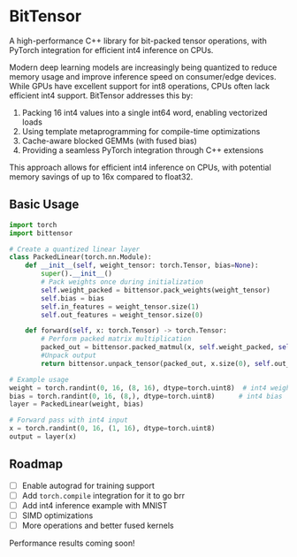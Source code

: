 # BitTensor

A high-performance C++ library for bit-packed tensor operations, with PyTorch integration for efficient int4 inference on CPUs.

Modern deep learning models are increasingly being quantized to reduce memory usage and improve inference speed on consumer/edge devices. While GPUs have excellent support for int8 operations, CPUs often lack efficient int4 support. BitTensor addresses this by:

1. Packing 16 int4 values into a single int64 word, enabling vectorized loads
2. Using template metaprogramming for compile-time optimizations
3. Cache-aware blocked GEMMs (with fused bias)
3. Providing a seamless PyTorch integration through C++ extensions

This approach allows for efficient int4 inference on CPUs, with potential memory savings of up to 16x compared to float32.

## Basic Usage

```python
import torch
import bittensor

# Create a quantized linear layer
class PackedLinear(torch.nn.Module):
    def __init__(self, weight_tensor: torch.Tensor, bias=None):
        super().__init__()
        # Pack weights once during initialization
        self.weight_packed = bittensor.pack_weights(weight_tensor)
        self.bias = bias
        self.in_features = weight_tensor.size(1)
        self.out_features = weight_tensor.size(0)

    def forward(self, x: torch.Tensor) -> torch.Tensor:    
        # Perform packed matrix multiplication
        packed_out = bittensor.packed_matmul(x, self.weight_packed, self.bias)
        #Unpack output
        return bittensor.unpack_tensor(packed_out, x.size(0), self.out_features)

# Example usage
weight = torch.randint(0, 16, (8, 16), dtype=torch.uint8)  # int4 weights
bias = torch.randint(0, 16, (8,), dtype=torch.uint8)      # int4 bias
layer = PackedLinear(weight, bias)

# Forward pass with int4 input
x = torch.randint(0, 16, (1, 16), dtype=torch.uint8)
output = layer(x)
```

## Roadmap

- [ ] Enable autograd for training support
- [ ] Add `torch.compile` integration for it to go brr
- [ ] Add int4 inference example with MNIST
- [ ] SIMD optimizations
- [ ] More operations and better fused kernels

Performance results coming soon!
